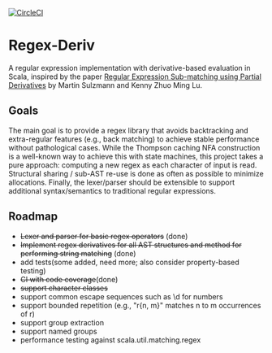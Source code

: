 [![CircleCI](https://circleci.com/gh/dlomsak/regex-deriv.svg?style=shield)](https://circleci.com/gh/dlomsak/regex-deriv)

Regex-Deriv
==============
A regular expression implementation with derivative-based evaluation in Scala, inspired by the paper [Regular Expression Sub-matching using Partial Derivatives](http://www.home.hs-karlsruhe.de/~suma0002/publications/ppdp12-part-deriv-sub-match.pdf) by Martin Sulzmann and Kenny Zhuo Ming Lu.

Goals
-----
The main goal is to provide a regex library that avoids backtracking and extra-regular features (e.g., back matching) to achieve stable performance without pathological cases. While the Thompson caching NFA construction is a well-known way to achieve this with state machines, this project takes a pure approach: computing a new regex as each character of input is read. Structural sharing / sub-AST re-use is done as often as possible to minimize allocations. Finally, the lexer/parser should be extensible to support additional syntax/semantics to traditional regular expressions.

Roadmap
-------
* ~~Lexer and parser for basic regex operators~~ (done)
* ~~Implement regex derivatives for all AST structures and method for performing string matching~~ (done)
* add tests(some added, need more; also consider property-based testing)
* ~~CI with code coverage~~(done)
* ~~support character classes~~
* support common escape sequences such as \d for numbers
* support bounded repetition (e.g., "r{n, m}" matches n to m occurrences of r)
* support group extraction
* support named groups
* performance testing against scala.util.matching.regex

